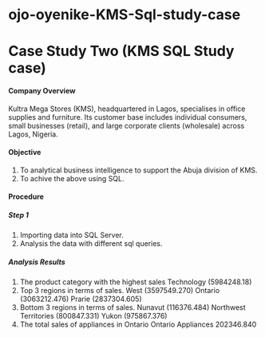 # ojo-oyenike-KMS-Sql-study-case
# Case Study Two (KMS SQL Study case)
#### Company Overview
Kultra Mega Stores (KMS), headquartered in Lagos, specialises in office supplies and
furniture. Its customer base includes individual consumers, small businesses (retail), and
large corporate clients (wholesale) across Lagos, Nigeria.
#### Objective
1. To analytical business intelligence to support the Abuja division of KMS.
2. To achive the above using SQL.
#### Procedure
##### Step 1
1. Importing data into SQL Server.
2. Analysis the data with different sql queries.
##### Analysis Results
1. The product category with the highest sales
   Technology	(5984248.18)
2. Top 3 regions in terms of sales.
    West	  (3597549.270)
   Ontario	(3063212.476)
    Prarie	(2837304.605)
3. Bottom 3 regions in terms of sales.
  Nunavut	(116376.484)
  Northwest Territories	(800847.331)
  Yukon	(975867.376)
4. The total sales of appliances in Ontario
   Ontario	Appliances	202346.840
   
